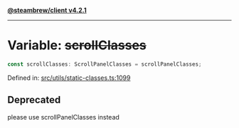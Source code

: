 [**@steambrew/client v4.2.1**](../README.md)

***

# Variable: ~~scrollClasses~~

```ts
const scrollClasses: ScrollPanelClasses = scrollPanelClasses;
```

Defined in: [src/utils/static-classes.ts:1099](https://github.com/shdwmtr/plugutil/blob/b52230e3bd417b9353d983856323dee8a90c4f70/client/src/utils/static-classes.ts#L1099)

## Deprecated

please use scrollPanelClasses instead
